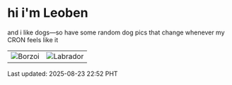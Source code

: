 # hi i'm Leoben

and i like dogs—so have some random dog pics that change whenever my CRON feels like it

|  |  |
|--------|----------|
| ![Borzoi](https://random-dog-vercel.vercel.app/api/random-borzoi?v=1755960762) | ![Labrador](https://random-dog-vercel.vercel.app/api/random-labrador?v=1755960762) |

Last updated: 2025-08-23 22:52 PHT
